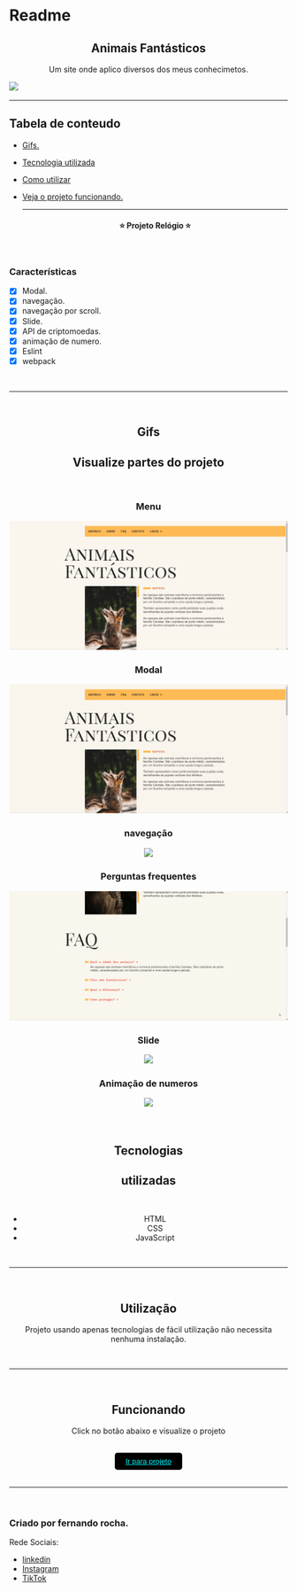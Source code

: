 # Readme

 <h2 align="center">Animais Fantásticos</h2>

<P  align="center">Um site onde aplico diversos dos meus conhecimetos.</P>

<img src="readme/gitPrincipal.gif">

<hr>

## Tabela de conteudo

- [Gifs.](#gifs)
- [Tecnologia utilizada](#tecnologias)
- [Como utilizar](#utilização)
- [Veja o projeto funcionando.](#funcionando)

   <hr>

   <h4 align="center">&#11088 Projeto Relógio &#11088 </h4>
   </br>

### Características

- [x] Modal.
- [x] navegação.
- [x] navegação por scroll.
- [x] Slide.
- [x] API de criptomoedas.
- [x] animação de numero.
- [x] Eslint
- [x] webpack

 <br>

<hr>
<br>

 <div align="center">
 
 ## Gifs 
 
 <h2>Visualize partes do projeto</h2><br>

 <h3>Menu</h3>
 <img src="readme/gitNav.gif">
 <br>
 <h3>Modal</h3>
 <img src="readme/gitModal.gif">
 <br>
 <h3>navegação</h3>
 <img src="readme/gitNavegacao.gif">
 <br>
 <h3>Perguntas frequentes</h3>
 <img src="readme/gitPerguntas.gif">
 <br>
 <h3>Slide</h3>
 <img src="readme/gitSlide.gif">
 <br>
 <h3>Animação de numeros</h3>
 <img src="readme/gitNumeros.gif">
 <br>

</div>
<br><br>
 <div align="center">
 
 ## Tecnologias 
 
 <h2>utilizadas</h2><br>

- HTML<br>
- CSS<br>
- JavaScript<br>
</div>
<div align="center">
<br>
<hr>
<br>

## Utilização

<p>Projeto usando apenas tecnologias de fácil utilização não necessita nenhuma instalação.</p>
 </div>
 <div align="center">
  <br>
 <hr>
 <br>

## Funcionando

  <p>Click no botão abaixo e visualize o projeto </p>
<br>
  <button  style="padding:8px 20px; border-radius:5px; border:none; background:black;"><a style="color:aqua;" target="_blank" href="https://fernandoroch.github.io/animais-fantasticos/">Ir para projeto</a>
  </button>
  </div>

  <br>
 <hr>
 <br>

### Criado por fernando rocha.

Rede Sociais:

- <a target="_blank"  href="https://www.linkedin.com/feed/?trk=404_page">linkedin</a>
- <a target="_blank"  href="https://www.instagram.com/_daycode_/">Instagram</a>
- <a target="_blank"  href="https://www.tiktok.com/@_daycode_">TikTok</a>
